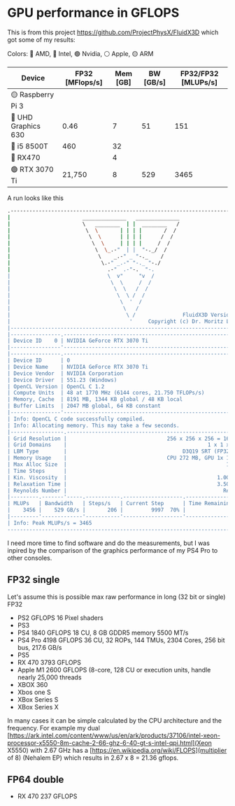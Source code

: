 # GPU performance in GFLOPS

This is from this project https://github.com/ProjectPhysX/FluidX3D which got some of my results:

Colors: 🔴 AMD, 🔵 Intel, 🟢 Nvidia, ⚪ Apple, 🟡 ARM

| Device              | FP32 [MFlops/s] | Mem [GB] | BW [GB/s] | FP32/FP32 [MLUPs/s] |
|---------------------|-----------------|----------|-----------|---------------------|
| 🟡 Raspberry Pi 3   |                 |          |           |                     |
| 🔵 UHD Graphics 630 |        0.46     |      7   |     51    |          151        |
| 🔵 i5 8500T         |         460     |     32   |           |                     |
| 🔴 RX470            |                 |      4   |           |                     |
| 🟢 RTX 3070 Ti      |      21,750     |      8   |    529    |         3465        |

A run looks like this

``` bash
.-----------------------------------------------------------------------------.
|                       ______________   ______________                       |
|                       \   ________  | |  ________   /                       |
|                        \  \       | | | |       /  /                        |
|                         \  \      | | | |      /  /                         |
|                          \  \     | | | |     /  /                          |
|                           \  \_.-"  | |  "-._/  /                           |
|                            \    _.-" _ "-._    /                            |
|                             \.-" _.-" "-._ "-./                             |
|                               .-"  .-"-.  "-.                               |
|                               \  v"     "v  /                               |
|                                \  \     /  /                                |
|                                 \  \   /  /                                 |
|                                  \  \ /  /                                  |
|                                   \  '  /                                   |
|                                    \   /                                    |
|                                     \ /               FluidX3D Version 2.13 |
|                                      '     Copyright (c) Dr. Moritz Lehmann |
|-----------------------------------------------------------------------------|
|----------------.------------------------------------------------------------|
| Device ID    0 | NVIDIA GeForce RTX 3070 Ti                                 |
|----------------'------------------------------------------------------------|
|----------------.------------------------------------------------------------|
| Device ID      | 0                                                          |
| Device Name    | NVIDIA GeForce RTX 3070 Ti                                 |
| Device Vendor  | NVIDIA Corporation                                         |
| Device Driver  | 551.23 (Windows)                                           |
| OpenCL Version | OpenCL C 1.2                                               |
| Compute Units  | 48 at 1770 MHz (6144 cores, 21.750 TFLOPs/s)               |
| Memory, Cache  | 8191 MB, 1344 KB global / 48 KB local                      |
| Buffer Limits  | 2047 MB global, 64 KB constant                             |
|----------------'------------------------------------------------------------|
| Info: OpenCL C code successfully compiled.                                  |
| Info: Allocating memory. This may take a few seconds.                       |
|-----------------.-----------------------------------------------------------|
| Grid Resolution |                                256 x 256 x 256 = 16777216 |
| Grid Domains    |                                             1 x 1 x 1 = 1 |
| LBM Type        |                                     D3Q19 SRT (FP32/FP32) |
| Memory Usage    |                                CPU 272 MB, GPU 1x 1488 MB |
| Max Alloc Size  |                                                   1216 MB |
| Time Steps      |                                                        10 |
| Kin. Viscosity  |                                                1.00000000 |
| Relaxation Time |                                                3.50000000 |
| Reynolds Number |                                                  Re < 148 |
|---------.-------'-----.-----------.-------------------.---------------------|
| MLUPs   | Bandwidth   | Steps/s   | Current Step      | Time Remaining      |
|    3456 |    529 GB/s |       206 |         9997  70% |                  0s |
|---------'-------------'-----------'-------------------'---------------------|
| Info: Peak MLUPs/s = 3465                                                   |
-------------------------------------------------------------------------------
```


I need more time to find software and do the measurements, but I was inpired by the comparison of the graphics performance of my PS4 Pro to other consoles. 

## FP32 single

Let's assume this is possible max raw performance in long (32 bit or single) FP32

- PS2			GFLOPS 		16 Pixel shaders
- PS3
- PS4 		1840 GFLOPS		18 CU, 8 GB GDDR5 memory 5500 MT/s
- PS4 Pro	4198 GFLOPS		36 CU, 32 ROPs, 144 TMUs, 2304 Cores, 256 bit bus, 217.6 GB/s
- PS5
- RX 470 	3793 GFLOPS
- Apple M1 	2600 GFLOPS (8-core, 128 CU or execution units, handle nearly 25,000 threads
- XBOX 360
- Xbos one S 
- XBox Series S 
- XBox Series X 

In many cases it can be simple calculated by the CPU architecture and the frequency. For example my dual [https://ark.intel.com/content/www/us/en/ark/products/37106/intel-xeon-processor-x5550-8m-cache-2-66-ghz-6-40-gt-s-intel-qpi.html](Xeon X5550) with 2.67 GHz has a [https://en.wikipedia.org/wiki/FLOPS](multiplier of 8) (Nehalem EP) which results in 2.67 x 8 = 21.36 gflops.

## FP64 double

- RX 470 	237 GFLOPS